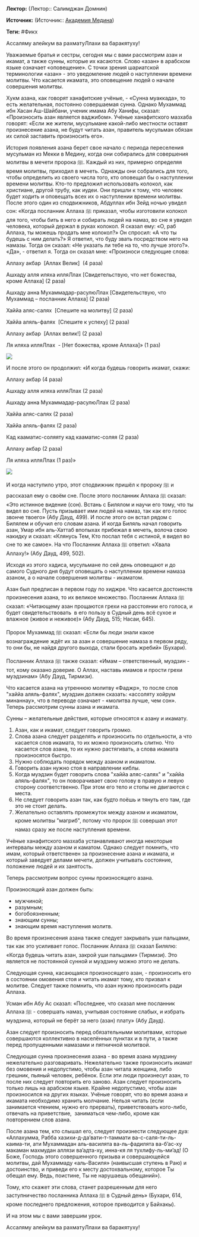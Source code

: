 **Лектор:** (Лектор:: Салимджан Домнин)

**Источник:** (Источник:: [Академия Медина](https://web.medinaschool.org/school/))

**Теги:** #Фикх

Ассаляму алейкум ва рахматуЛлахи ва баракятуху!


Уважаемые братья и сестры, сегодня мы с вами рассмотрим азан и икамат, а также сунны, которые их касаются. Слово «азан» в арабском языке означает «оповещение». С точки зрения шариатской терминологии «азан» - это уведомление людей о наступлении времени молитвы. Что касается икамата, это оповещение людей о начале совершения молитвы.


Хукм азана, как говорят ханафитские учёные, - «Сунна муаккада», то есть желательная, постоянно совершаемая сунна. Однако Мухаммад ибн Хасан Аш-Шайбани, ученик имама Абу Ханифы, сказал: «Произносить азан является ваджибом». Учёные ханафитского мазхаба говорят: «Если же жители, мусульмане какой-либо местности оставят произнесение азана, не будут читать азан, правитель мусульман обязан их силой заставить произносить его».


История появления азана берет свое начало с периода переселения мусульман из Мекки в Медину, когда они собирались для совершения молитвы в мечети пророка ﷺ. Каждый из них, примерно определяя время молитвы, приходил в мечеть. Однажды они собрались для того, чтобы определить из своего числа того, кто оповещал бы о наступлении времени молитвы. Кто-то предложил использовать колокол, как христиане, другой трубу, как иудеи. Они пришли к тому, что человек будет ходить и оповещать всех их о наступлении времени молитвы. После этого один из сподвижников, Абдуллах ибн Зейд ночью увидел сон: «Когда посланник Аллаха ﷺ приказал, чтобы изготовили колокол для того, чтобы бить в него и собирать людей на намаз, во сне я увидел человека, который держал в руках колокол. Я сказал ему: «О, раб Аллаха, ты можешь продать мне колокол?» Он спросил: «А что ты будешь с ним делать?» Я ответил, что буду звать посредством него на намазы. Тогда он сказал: «Не указать ли тебе на то, что лучше этого?». «Да», - ответил я. Тогда он сказал мне: «Произноси следующие слова:


Аллаху акбар  [Аллах Велик]  (4 раза) 


Ашхаду алля иляха илляЛлах [Свидетельствую, что нет божества, кроме Аллаха] (2 раза) 


Ашхаду анна Мухаммадар-расулюЛлах [Свидетельствую, что Мухаммад – посланник Аллаха] (2 раза) 


Хаййа аляс-салях  [Спешите на молитву] (2 раза)


Хаййа аляль-фалях  [Спешите к успеху] (2 раза)


Аллаху акбар  [Аллах велик!] (2 раза)


Ля иляха илляЛлах  - [Нет божества, кроме Аллаха]» (1 раз)


![](https://medinaschool.org/files/images/2019/07/9d2f32256afba6b68dd368419fdab25d.png)


И после этого он продолжил: «И когда будешь говорить икамат, скажи:


Аллаху акбар (4 раза)


Ашхаду алля иляха илляЛлах (2 раза)


Ашхаду анна Мухаммадар-расулюЛлах (2 раза)


Хаййа аляс-салях (2 раза)


Хаййа аляль-фалях (2 раза)


Кад кааматис-соляяту кад кааматис-соляя (2 раза)


Аллаху акбар (2 раза)


Ля иляха илляЛлах (1 раз)»


**![](https://medinaschool.org/files/images/2019/07/129f7beaeda7900ca5027f9e9286213c.png)**


И когда наступило утро, этот сподвижник пришёл к пророку ﷺ и рассказал ему о своём сне. После этого посланник Аллаха ﷺ сказал: «Это истинное видение (сон). Встань с Билялом и научи его тому, что ты видел во сне. Пусть призывает ими людей на намаз, так как его голос звонче твоего» (Абу Дауд, 499). И после этого он встал рядом с Билялем и обучил его словам азана. И когда Биляль начал говорить азан, Умар ибн аль-Хаттаб впопыхах прибежал в мечеть, волоча свою накидку и сказал: «Клянусь Тем, Кто послал тебя с истиной, я видел во сне то же самое». На что Посланник Аллаха ﷺ ответил: «Хвала Аллаху!» (Абу Дауд, 499, 502).


Исходя из этого хадиса, мусульмане по сей день оповещают и до самого Судного дня будут оповещать о наступлении времени намаза азаном, а о начале совершения молитвы - икаматом.


Азан был предписан в первом году по хиджре. Что касается достоинств произнесения азана, то их великое множество. Посланник Аллаха ﷺ сказал: «Читающему азан прощаются грехи на расстоянии его голоса, и будет свидетельствовать  в его пользу в Судный день всё сухое и влажное (живое и неживое)» (Абу Дауд, 515; Насаи, 645).


Пророк Мухаммад ﷺ сказал: «Если бы люди знали какое вознаграждение ждёт их за азан и совершение намаза в первом ряду, то они бы, не найдя другого выхода, стали бросать жребий» (Бухари).


Посланник Аллаха ﷺ также сказал: «Имам – ответственный, муэдзин - тот, кому оказано доверие. О Аллах, наставь имамов и прости грехи муэдзинам» (Абу Дауд, Тирмизи).


Что касается азана на утреннюю молитву «Фаджр», то после слов "хаййа аляль-фалях", муэдзин должен сказать: «ассоляту хойрум минаннау», что в переводе означает - «молитва лучше, чем сон». Теперь рассмотрим сунны азана и икамата.


Сунны – желательные действия, которые относятся к азану и икамату.


1. Азан, как и икамат, следует говорить громко.
2. Слова азана следует разделять и произносить по отдельности, а что касается слов икамата, то их можно произносить слитно. Что касается слов азана, то их нужно растягивать, а слова икамата произносятся быстро.
3. Нужно соблюдать порядок между азаном и икаматом.
4. Говорить азан нужно стоя в направлении киблы.
5. Когда муэдзин будет говорить слова "хаййа аляс-салях" и "хаййа аляль-фалях", то он поворачивает свою голову в правую и левую сторону соответственно. При этом его тело и стопы не двигаются с места.
6. Не следует говорить азан так, как будто поёшь и тянуть его там, где это не стоит делать.
7. Желательно оставлять промежуток между азаном и икаматом, кроме молитвы "магриб", потому что пророк ﷺ совершал этот намаз сразу же после наступления времени.


Учёные ханафитского мазхаба устанавливают иногда некоторые интервалы между азаном и каматом. Однако следует помнить, что имам, который ответственен за произнесение азана и икамата, и который заведует делами мечети, должен учитывать состояние, положение людей и их занятость.


Теперь рассмотрим вопрос сунны произносящего азана.


Произносящий азан должен быть:


* мужчиной;
* разумным;
* богобоязненным;
* знающим сунны;
* знающим время наступления молитв.


Во время произнесения азана также следует закрывать уши пальцами, так как это усиливает голос. Посланник Аллаха ﷺ сказал Билялю: «Когда будешь читать азан, закрой уши пальцами» (Тирмизи). Это является не постоянной сунной и муэдзину можно этого не делать.


Следующая сунна, касающаяся произносящего азан, - произносить его в состоянии омовения стоя и читать икамат тому, кто призвал к молитве. Следует также помнить, что азан нужно произносить ради Аллаха.


Усман ибн Абу Ас сказал: «Последнее, что сказал мне посланник Аллаха ﷺ - совершать намаз, учитывая состояние слабых, и избрать муэдзина, который не берёт за него (азан) плату» (Абу Дауд).


Азан следует произносить перед обязательными молитвами, которые совершаются коллективно в населённых пунктах и в пути, а также перед пропущенными намазами и пятничной молитвой.


Следующая сунна произнесения азана - во время азана муэдзину нежелательно разговаривать. Нежелательно также произносить икамат без омовения и недопустимо, чтобы азан читала женщина, либо грешник, пьяный человек, ребёнок. Если эти люди произнесут азан, то после них следует повторить его заново. Азан следует произносить только лишь на арабском языке. Крайне недопустимо, чтобы азан произносился на других языках. Учёные говорят, что во время азана и икамата необходимо хранить молчание. Нельзя читать (если занимается чтением, нужно его прервать), приветствовать кого-либо, отвечать на приветствие,  заниматься чем-либо, кроме как повторением слов азана.


После азана тем, кто слышал его, следует произнести следующее дуа: «Аллахумма, Рабба хазихи-д-да’вати-т-таммати ва-с-саля-ти-ль-каима-ти, ати Мухаммадан аль-василята ва-ль-фадилята ва-б’ас-ху макаман махмудан аллязи ва’адта-ху, инна-кя ля тухлифу-ль-ми’ад! (О Боже, Господь этого совершенного призыва и совершающейся молитвы, дай Мухаммаду «аль-Василя» (наивысшая ступень в Раю) и достоинство, и приведи его к месту достохвальному, которое Ты обещал ему. Ведь, поистине, Ты не нарушаешь обещаний»).


Тому, кто скажет эти слова, станет разрешенным для него заступничество посланника Аллаха ﷺ в Судный день» (Бухари, 614, кроме последнего предложения, которое приводится у Байхакы).


И на этом мы с вами завершим урок.


Ассаляму алейкум ва рахматуЛлахи ва баракятуху!


